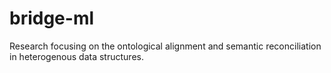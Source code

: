 # bridge-ml
Research focusing on the ontological alignment and semantic reconciliation in heterogenous data structures.
